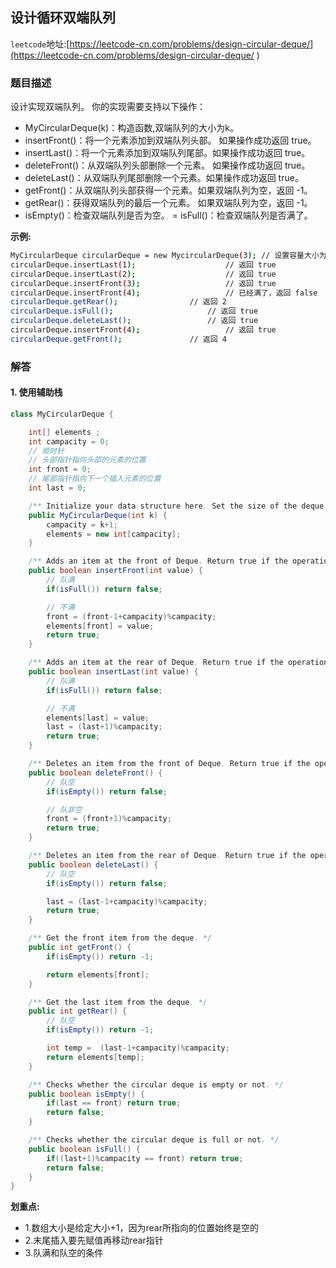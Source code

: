 ## 设计循环双端队列

``leetcode``地址:[https://leetcode-cn.com/problems/design-circular-deque/](https://leetcode-cn.com/problems/design-circular-deque/ )

### 题目描述

设计实现双端队列。
你的实现需要支持以下操作：

- MyCircularDeque(k)：构造函数,双端队列的大小为k。
- insertFront()：将一个元素添加到双端队列头部。 如果操作成功返回 true。
- insertLast()：将一个元素添加到双端队列尾部。如果操作成功返回 true。
- deleteFront()：从双端队列头部删除一个元素。 如果操作成功返回 true。
- deleteLast()：从双端队列尾部删除一个元素。如果操作成功返回 true。
- getFront()：从双端队列头部获得一个元素。如果双端队列为空，返回 -1。
- getRear()：获得双端队列的最后一个元素。 如果双端队列为空，返回 -1。
- isEmpty()：检查双端队列是否为空。
= isFull()：检查双端队列是否满了。

**示例:**

``` bash
MyCircularDeque circularDeque = new MycircularDeque(3); // 设置容量大小为3
circularDeque.insertLast(1);			        // 返回 true
circularDeque.insertLast(2);			        // 返回 true
circularDeque.insertFront(3);			        // 返回 true
circularDeque.insertFront(4);			        // 已经满了，返回 false
circularDeque.getRear();  				// 返回 2
circularDeque.isFull();				        // 返回 true
circularDeque.deleteLast();			        // 返回 true
circularDeque.insertFront(4);			        // 返回 true
circularDeque.getFront();				// 返回 4
```

### 解答

#### 1. 使用辅助栈

```java
class MyCircularDeque {

    int[] elements ;
    int campacity = 0;
    // 顺时针
    // 头部指针指向头部的元素的位置
    int front = 0;
    // 尾部指针指向下一个插入元素的位置
    int last = 0;

    /** Initialize your data structure here. Set the size of the deque to be k. */
    public MyCircularDeque(int k) {
        campacity = k+1;
        elements = new int[campacity];
    }

    /** Adds an item at the front of Deque. Return true if the operation is successful. */
    public boolean insertFront(int value) {
        // 队满
        if(isFull()) return false;

        // 不满
        front = (front-1+campacity)%campacity;
        elements[front] = value;
        return true;
    }

    /** Adds an item at the rear of Deque. Return true if the operation is successful. */
    public boolean insertLast(int value) {
        // 队满
        if(isFull()) return false;

        // 不满
        elements[last] = value;
        last = (last+1)%campacity;
        return true;
    }

    /** Deletes an item from the front of Deque. Return true if the operation is successful. */
    public boolean deleteFront() {
        // 队空
        if(isEmpty()) return false;

        // 队非空
        front = (front+1)%campacity;
        return true;
    }

    /** Deletes an item from the rear of Deque. Return true if the operation is successful. */
    public boolean deleteLast() {
        // 队空
        if(isEmpty()) return false;

        last = (last-1+campacity)%campacity;
        return true;
    }

    /** Get the front item from the deque. */
    public int getFront() {
        if(isEmpty()) return -1;

        return elements[front];
    }

    /** Get the last item from the deque. */
    public int getRear() {
        // 队空
        if(isEmpty()) return -1;

        int temp =  (last-1+campacity)%campacity;
        return elements[temp];
    }

    /** Checks whether the circular deque is empty or not. */
    public boolean isEmpty() {
        if(last == front) return true;
        return false;
    }

    /** Checks whether the circular deque is full or not. */
    public boolean isFull() {
        if((last+1)%campacity == front) return true;
        return false;
    }
}

```

**划重点:**

- 1.数组大小是给定大小+1，因为rear所指向的位置始终是空的
- 2.末尾插入要先赋值再移动rear指针
- 3.队满和队空的条件
